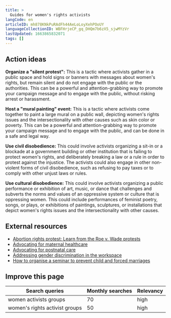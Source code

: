 ```yaml
---
title: >
  Guides for women's rights activists
langCode: en
articleID: mh878KNkPuRAdFh44AeLoLoyXehPOoUY
languageCollectionID: WBFHrjeCP_gq_DHQm7b6zX5_sjwMYzVr
lastUpdated: 1663865832071
tags: []
---
```


## Action ideas

**Organize a "silent protest":** This is a tactic where activists gather in a public space and hold signs or banners with messages about women's rights, but remain silent and do not engage with the public or the authorities. This can be a powerful and attention-grabbing way to promote your campaign message and to engage with the public, without risking arrest or harassment.

**Host a "mural painting" event:** This is a tactic where activists come together to paint a large mural on a public wall, depicting women's rights issues and the intersectionality with other causes such as skin color or poverty. This can be a powerful and attention-grabbing way to promote your campaign message and to engage with the public, and can be done in a safe and legal way.

**Use civil disobedience:** This could involve activists organizing a sit-in or a blockade at a government building or other institution that is failing to protect women's rights, and deliberately breaking a law or a rule in order to protest against the injustice. The activists could also engage in other non-violent forms of civil disobedience, such as refusing to pay taxes or to comply with other unjust laws or rules.

**Use cultural disobedience:** This could involve activists organizing a public performance or exhibition of art, music, or dance that challenges and subverts the norms and values of an oppressive system or culture that is oppressing women. This could include performances of feminist poetry, songs, or plays, or exhibitions of paintings, sculptures, or installations that depict women's rights issues and the intersectionality with other causes.

## External resources

-   [Abortion rights protest: Learn from the Roe v. Wade protests](/campaigns/Roe-v-Wade)
-   [Advocating for maternal healthcare](/campaigns/maternal_health)
-   [Advocating for postnatal care](/campaigns/postnatal_care)
-   [Addressing gender discrimination in the workspace](/campaigns/gender-workspace)
-   [How to organise a seminar to prevent child and forced marriages](/campaigns/forced-mariages)

## Improve this page

<div><table><thead><tr><th>Search queries</th><th>Monthly searches</th><th>Relevancy</th></tr></thead><tbody><tr><td>women activists groups</td><td>70</td><td>high</td></tr><tr><td>women's rights activist groups</td><td>50</td><td>high</td></tr></tbody></table></div>